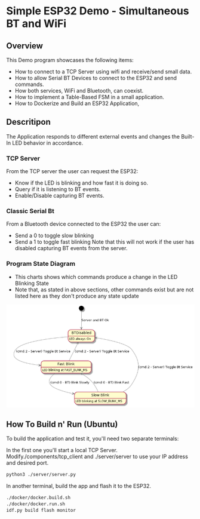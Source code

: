 # Simple ESP32 Demo - Simultaneous BT and WiFi

## Overview
This Demo program showcases the following items:
- How to connect to a TCP Server using wifi and receive/send small data.
- How to allow Serial BT Devices to connect to the ESP32 and send commands.
- How both services, WiFi and Bluetooth, can coexist. 
- How to implement a Table-Based FSM in a small application.
- How to Dockerize and Build an ESP32 Application,

## Descritipon
The Application responds to different external events and changes the Built-In LED behavior in accordance.

### TCP Server
From the TCP server the user can request the ESP32:
- Know if  the LED is blinking and how fast it is doing so.
- Query if it is listening to BT events.
- Enable/Disable capturing BT events.

### Classic Serial Bt
From a Bluetooth device connected to the ESP32 the user can:
- Send a 0 to toggle slow blinking
- Send a 1 to toggle fast blinking
Note that this will not work if the user has disabled capturing BT events
from the server.

### Program State Diagram
- This charts shows which commands produce a change in the LED Blinking State
- Note that, as stated in above sections, other commands exist but are not listed here as they don't produce any state update

![FSM](./images/FSM.png)

## How To Build n' Run (Ubuntu)
To build the application and test it, you'll need two separate terminals:

In the first one you'll start a local TCP Server. 
Modify./components/tcp_client and ./server/server to use your IP address and desired port.

```sh
python3 ./server/server.py
```

In another terminal, build the app and flash it to the ESP32.

```sh
./docker/docker.build.sh
./docker/docker.run.sh
idf.py build flash monitor
```
